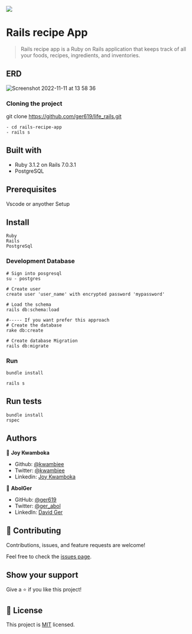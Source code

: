 
![](https://img.shields.io/badge/Microverse-blueviolet)
# Rails recipe App

>Rails recipe app is a Ruby on Rails application that keeps track of all your foods, recipes, ingredients, and inventories.


## ERD
![Screenshot 2022-11-11 at 13 58 36](https://user-images.githubusercontent.com/9010615/201327018-2cb5a71c-5ab9-488f-b0a2-4f0b42f531ca.png)


### Cloning the project

git clone https://github.com/ger619/life_rails.git <Your-Build-Directory>
``` 
- cd rails-recipe-app
- rails s
```


## Built with
- Ruby 3.1.2 on Rails 7.0.3.1
- PostgreSQL

## Prerequisites

Vscode or anyother
Setup

## Install
    Ruby
    Rails
    PostgreSql

### Development Database

```
# Sign into posgresql
su - postgres

# Create user
create user 'user_name' with encrypted password 'mypassword'

# Load the schema
rails db:schema:load

#----- If you want prefer this approach
# Create the database
rake db:create

# Create database Migration
rails db:migrate
```

### Run

```
bundle install

rails s
```

## Run tests
```
bundle install
rspec
```

## Authors

👤 **Joy Kwamboka**

- Github: [@kwambiee](https://github.com/kwambiee)
- Twitter: [@kwambiee](https://twitter.com/kwambiee)
- Linkedin: [Joy Kwamboka](https://www.linkedin.com/in/joy-kwamboka)

👤 **AbolGer**

- GitHub: [@ger619](https://github.com/ger619)
- Twitter: [@ger_abol](https://twitter.com/ger_abol)
- LinkedIn: [David Ger](https://linkedin.com/in/david-ger-426b4576)


## 🤝 Contributing

Contributions, issues, and feature requests are welcome!

Feel free to check the [issues page](https://github.com/kwambiee/rails-recipe-app/issues).

## Show your support

Give a ⭐️ if you like this project!

## 📝 License

This project is [MIT](./MIT.md) licensed.
